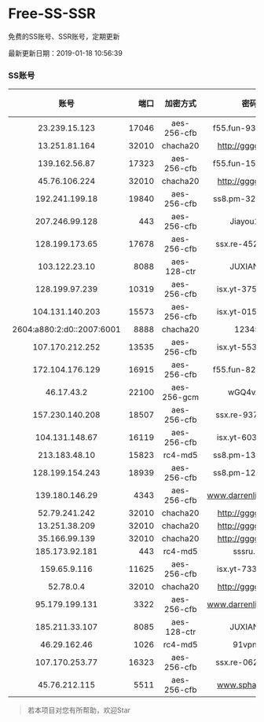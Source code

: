 # Free-SS-SSR

免费的SS账号、SSR账号，定期更新

最新更新日期：2019-01-18 10:56:39 

### SS账号
|账号|端口|加密方式|密码|更新时间|国家|
|:-----:|-----:|:----:|:----:|:----:|:----:|
|23.239.15.123|17046|aes-256-cfb|f55.fun-93630909|23:52:04|US|
|13.251.81.164|32010|chacha20|http://gggg.rocks|23:52:17|SG|
|139.162.56.87|17323|aes-256-cfb|f55.fun-15848218|23:52:06|SG|
|45.76.106.224|32010|chacha20|http://gggg.rocks|23:52:13|JP|
|192.241.199.18|19840|aes-256-cfb|ss8.pm-32577966|23:52:06|US|
|207.246.99.128|443|aes-256-cfb|Jiayou123|23:52:12|US|
|128.199.173.65|17678|aes-256-cfb|ssx.re-45260062|23:52:07|SG|
|103.122.23.10|8088|aes-128-ctr|JUXIANGE|23:52:08|US|
|128.199.97.239|10319|aes-256-cfb|isx.yt-37576111|23:52:07|SG|
|104.131.140.203|15573|aes-256-cfb|isx.yt-01578694|23:52:06|US|
|2604:a880:2:d0::2007:6001|8888|chacha20|123456|23:52:13|US|
|107.170.212.252|13535|aes-256-cfb|isx.yt-55358633|23:52:06|US|
|172.104.176.129|16915|aes-256-cfb|f55.fun-82349831|23:47:06|SG|
|46.17.43.2|22100|aes-256-gcm|wGQ4vA7D|23:37:16|RU|
|157.230.140.208|18507|aes-256-cfb|ssx.re-93714495|23:52:06|US|
|104.131.148.67|16119|aes-256-cfb|isx.yt-60359833|23:52:06|US|
|213.183.48.10|15823|rc4-md5|ss8.pm-13494589|23:52:06|RU|
|128.199.154.243|18939|aes-256-cfb|ss8.pm-12396827|23:52:06|SG|
|139.180.146.29|4343|aes-256-cfb|www.darrenliuwei.com|23:52:15|SG|
|52.79.241.242|32010|chacha20|http://gggg.rocks|23:52:15|KR|
|13.251.38.209|32010|chacha20|http://gggg.rocks|23:52:08|SG|
|35.166.99.139|32010|chacha20|http://gggg.rocks|23:52:16|US|
|185.173.92.181|443|rc4-md5|sssru.icu|23:52:21|RU|
|159.65.9.116|11625|aes-256-cfb|isx.yt-73310716|23:52:06|SG|
|52.78.0.4|32010|chacha20|http://gggg.rocks|23:52:16|KR|
|95.179.199.131|3322|aes-256-cfb|www.darrenliuwei.com|23:52:13|GB|
|185.211.33.107|8085|aes-128-ctr|JUXIANGE|23:52:12|US|
|46.29.162.46|1026|rc4-md5|91vpn.cf|23:52:15|RU|
|107.170.253.77|16323|aes-256-cfb|ssx.re-06267018|23:52:06|US|
|45.76.212.115|5511|aes-256-cfb|www.sphard.com|23:52:07|JP|


> 若本项目对您有所帮助，欢迎Star